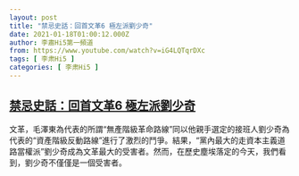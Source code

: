```yaml
---
layout: post
title: "禁忌史話：回首文革6 極左派劉少奇"
date: 2021-01-18T01:00:12.000Z
author: 李肅Hi5第一頻道
from: https://www.youtube.com/watch?v=iG4LQTqrDXc
tags: [ 李肃Hi5 ]
categories: [ 李肃Hi5 ]
---
```

<!--1610931612000-->
[禁忌史話：回首文革6 極左派劉少奇](https://www.youtube.com/watch?v=iG4LQTqrDXc)
------

<div>
文革，毛澤東為代表的所謂“無產階級革命路線”同以他親手選定的接班人劉少奇為代表的“資產階級反動路線”進行了激烈的鬥爭。結果，“黨內最大的走資本主義道路當權派”劉少奇成為文革最大的受害者。然而，在歷史塵埃落定的今天，我們看到，劉少奇不僅僅是一個受害者。
</div>
